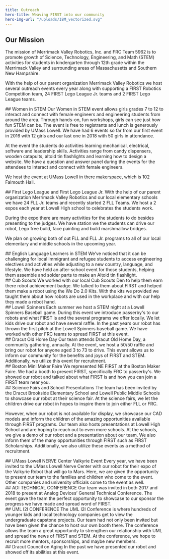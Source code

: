 ```yaml
---
title: Outreach
hero-title: Weaving FIRST into our community
hero-img-url: "/uploads/IBM_vectorized.svg"
---
```


## Our Mission
The mission of Merrimack Valley Robotics, Inc. and FRC Team 5962 is to promote growth of Science, Technology, Engineering, and Math (STEM) activities for students in kindergarten through 12th grade within the Merrimack Valley and surrounding areas of Massachusetts and Southern New Hampshire.

With the help of our parent organization Merrimack Valley Robotics we host several outreach events every year along with supporting a FIRST Robotics Competition team, 24 FIRST Lego League Jr. teams and 2 FIRST Lego League teams.
<div class="divider"></div>
## Women in STEM
Our Women in STEM event allows girls grades 7 to 12 to interact and connect with female engineers and engineering students from around the area. Through hands-on, fun workshops, girls can see just how fun STEM can be. The event is free to registrants and lunch is generously provided by UMass Lowell. We have had 6 events so far from our first event in 2016 with 12 girls and our last one in 2018 with 50 girls in attendance. 

At the event the students do activities learning mechanical, electrical, software and leadership skills. Activities range from candy dispensers, wooden catapults, altoid tin flashlights and learning how to design a website. We have a question and answer panel during the events for the attendees to interact and connect with female engineers.

We host the event at UMass Lowell in there makerspace, which is 102 Falmouth Hall.
<div class="divider"></div>
## First Lego League and First Lego League Jr.
With the help of our parent organization Merrimack Valley Robotics and our local elementary schools we have 24 FLL Jr. teams and recently started 2 FLL Teams. We host a 2 expos each year at Lowell High school to celebrates the students work. 

During the expo there are many activities for the students to do besides presenting to the judges. We have station we the students can drive our robot, Lego free build, face painting and build marshmallow bridges.

We plan on growing both of out FLL and FLL Jr. programs to all of our local elementary and middle schools in the upcoming year.
<div class="divider"></div>
## English Language Learners in STEM
We’ve noticed that it can be challenging for local immigrant and refugee students to access engineering electives and activities while adjusting to a new country, language, and lifestyle. We have held an after-school event for those students, helping them assemble and solder parts to make an Altoid tin flashlight.
<div class="divider"></div>
## Cub Scouts
We worked with our local Cub Scouts Den to help them earn there robot achievement badge. We talked to them about FIRST and helped them make a robot using the We Do 2.0 Kits. With the kits we provided we taught them about how robots are used in the workplace and with our help they made a robot hand.
<div class="divider"></div>
## Lowell Spinners
Each summer we host a STEM night at a Lowell Spinners Baseball game. During this event we introduce passerby's to our robots and what FIRST is and the several programs we offer locally. We let kids drive our robot and have several raffle. In the past years our robot has thrown the first pitch at the Lowell Spinners baseball game. We have worked with other FRC teams to spread FIRST at this event.
<div class="divider"></div>
## Dracut Old Home Day
Our team attends Dracut Old Home Day, a community gathering, annually. At the event, we host a 50/50 raffle and bring our robot for anyone aged 3 to 73 to drive. This event allows us to inform our community for the benefits and joys of FIRST and
STEM. Additionally, we utilize this event for recruitment.
<div class="divider"></div>
## Boston Mini Maker Faire
We represented NE FIRST at the Boston Maker Faire. We had a booth to present FIRST, specifically FRC to passerby's. We showed our robot and talked about what FIRST is and how you can join a FIRST team near you.
<div class="divider"></div>
## Science Fairs and School Presentations 
The team has been invited by the Dracut Brookside Elementary School and Lowell Public Middle Schools to showcase our robot at their science fair. At the science fairs, we let the children drive our robot in hopes to inspire them to join either FLL or FRC. 

However, when our robot is not available for display, we showcase our CAD models and inform the children of the amazing opportunities available through FIRST programs. Our team also hosts presentations at Lowell High School and are hoping to reach out to even more schools. At the schools, we give a demo of our robot and a presentation about our team. We also inform them of the many opportunities through FIRST such as FIRST Scholarships. Additionally, we also utilize these events as a method of recruitment.
<div class="divider"></div>
## UMass Lowell NERVE Center Valkyrie Event
Every year, we have been invited to the UMass Lowell Nerve Center with our robot for their expo of the Valkyrie Robot that will go to Mars. Here, we are given the opportunity to present our team to the families and children who come to the event. Other companies and university officials come to the event as well.
<div class="divider"></div>
## ADI TECHNICAL CONFERENCE
Our team was invited in both 2017 and 2018 to present at Analog Devices’ General Technical Conference. The event gave the team the perfect opportunity to showcase to our sponsor the progress we have made and spread word of FIRST.
<div class="divider"></div>
## UML I2I CONFERENCE
The UML I2I Conference is where hundreds of younger kids and local technology companies get to view the undergraduate capstone projects. Our team had not only been invited but have been given the chance to host our own booth there. The conference allows the team a great opportunity to strengthen our relationship with UML and spread the news of FIRST and STEM. At the conference, we hope to recruit more mentors, sponsorships, and maybe new members.
<div class="divider"></div>
## Dracut Council on Aging
In the past we have presented our robot and showed off its abilities at this event.
